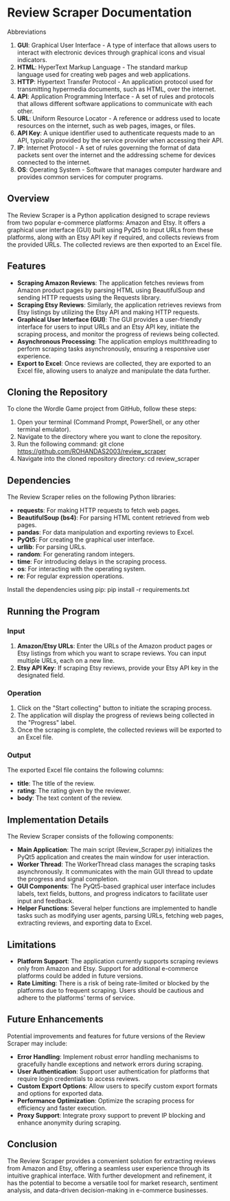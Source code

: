 # Review Scraper Documentation
Abbreviations

1. **GUI**: Graphical User Interface - A type of interface that allows users to interact with electronic devices through graphical icons and visual indicators.
1. **HTML**: HyperText Markup Language - The standard markup language used for creating web pages and web applications.
1. **HTTP**: Hypertext Transfer Protocol - An application protocol used for transmitting hypermedia documents, such as HTML, over the internet.
1. **API**: Application Programming Interface - A set of rules and protocols that allows different software applications to communicate with each other.
1. **URL**: Uniform Resource Locator - A reference or address used to locate resources on the internet, such as web pages, images, or files.
1. **API Key**: A unique identifier used to authenticate requests made to an API, typically provided by the service provider when accessing their API.
1. **IP**: Internet Protocol - A set of rules governing the format of data packets sent over the internet and the addressing scheme for devices connected to the internet.
1. **OS**: Operating System - Software that manages computer hardware and provides common services for computer programs.
## Overview
The Review Scraper is a Python application designed to scrape reviews from two popular e-commerce platforms: Amazon and Etsy. It offers a graphical user interface (GUI) built using PyQt5 to input URLs from these platforms, along with an Etsy API key if required, and collects reviews from the provided URLs. The collected reviews are then exported to an Excel file.
## Features
- **Scraping Amazon Reviews**: The application fetches reviews from Amazon product pages by parsing HTML using BeautifulSoup and sending HTTP requests using the Requests library.
- **Scraping Etsy Reviews**: Similarly, the application retrieves reviews from Etsy listings by utilizing the Etsy API and making HTTP requests.
- **Graphical User Interface (GUI)**: The GUI provides a user-friendly interface for users to input URLs and an Etsy API key, initiate the scraping process, and monitor the progress of reviews being collected.
- **Asynchronous Processing**: The application employs multithreading to perform scraping tasks asynchronously, ensuring a responsive user experience.
- **Export to Excel**: Once reviews are collected, they are exported to an Excel file, allowing users to analyze and manipulate the data further.
## Cloning the Repository
To clone the Wordle Game project from GitHub, follow these steps:

1. Open your terminal (Command Prompt, PowerShell, or any other terminal emulator).
1. Navigate to the directory where you want to clone the repository.
1. Run the following command: git clone https://github.com/ROHANDAS2003/review_scraper
1. Navigate into the cloned repository directory: cd review\_scraper
## Dependencies
The Review Scraper relies on the following Python libraries:

- **requests**: For making HTTP requests to fetch web pages.
- **BeautifulSoup (bs4)**: For parsing HTML content retrieved from web pages.
- **pandas**: For data manipulation and exporting reviews to Excel.
- **PyQt5**: For creating the graphical user interface.
- **urllib**: For parsing URLs.
- **random**: For generating random integers.
- **time**: For introducing delays in the scraping process.
- **os**: For interacting with the operating system.
- **re**: For regular expression operations.

Install the dependencies using pip: pip install -r requirements.txt
## Running the Program
### **Input**
1. **Amazon/Etsy URLs**: Enter the URLs of the Amazon product pages or Etsy listings from which you want to scrape reviews. You can input multiple URLs, each on a new line.
1. **Etsy API Key**: If scraping Etsy reviews, provide your Etsy API key in the designated field.
### **Operation**
1. Click on the "Start collecting" button to initiate the scraping process.
1. The application will display the progress of reviews being collected in the "Progress" label.
1. Once the scraping is complete, the collected reviews will be exported to an Excel file.
### **Output**
The exported Excel file contains the following columns:

- **title**: The title of the review.
- **rating**: The rating given by the reviewer.
- **body**: The text content of the review.
## Implementation Details
The Review Scraper consists of the following components:

- **Main Application**: The main script (Review\_Scraper.py) initializes the PyQt5 application and creates the main window for user interaction.
- **Worker Thread**: The WorkerThread class manages the scraping tasks asynchronously. It communicates with the main GUI thread to update the progress and signal completion.
- **GUI Components**: The PyQt5-based graphical user interface includes labels, text fields, buttons, and progress indicators to facilitate user input and feedback.
- **Helper Functions**: Several helper functions are implemented to handle tasks such as modifying user agents, parsing URLs, fetching web pages, extracting reviews, and exporting data to Excel.
## Limitations
- **Platform Support**: The application currently supports scraping reviews only from Amazon and Etsy. Support for additional e-commerce platforms could be added in future versions.
- **Rate Limiting**: There is a risk of being rate-limited or blocked by the platforms due to frequent scraping. Users should be cautious and adhere to the platforms' terms of service.
## Future Enhancements
Potential improvements and features for future versions of the Review Scraper may include:

- **Error Handling**: Implement robust error handling mechanisms to gracefully handle exceptions and network errors during scraping.
- **User Authentication**: Support user authentication for platforms that require login credentials to access reviews.
- **Custom Export Options**: Allow users to specify custom export formats and options for exported data.
- **Performance Optimization**: Optimize the scraping process for efficiency and faster execution.
- **Proxy Support**: Integrate proxy support to prevent IP blocking and enhance anonymity during scraping.
## Conclusion
The Review Scraper provides a convenient solution for extracting reviews from Amazon and Etsy, offering a seamless user experience through its intuitive graphical interface. With further development and refinement, it has the potential to become a versatile tool for market research, sentiment analysis, and data-driven decision-making in e-commerce businesses.


